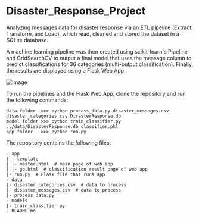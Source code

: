 # Disaster_Response_Project
Analyzing messages data for disaster response via an ETL pipeline (Extract, Transform, and Load), which read, cleaned and stored the dataset in a SQLite database. 

A machine learning pipeline was then created using scikit-learn's Pipeline and GridSearchCV to output a final model that uses the message column to predict classifications for 36 categories (multi-output classification).
Finally, the results are displayed using a Flask Web App. 

![image](https://user-images.githubusercontent.com/98783364/185207321-14803f5c-bd42-4b46-ab09-8640e486e682.png)

To run the pipelines and the Flask Web App, clone the repository and run the following commands: 
```
data folder  >>> python process_data.py disaster_messages.csv disaster_categories.csv DisasterResponse.db
model folder >>> python train_classifier.py ../data/DisasterResponse.db classifier.pkl
app folder   >>> python run.py 
```

The repository contains the following files:
```
- app
| - template
| |- master.html  # main page of web app
| |- go.html  # classification result page of web app
|- run.py  # Flask file that runs app
- data
|- disaster_categories.csv  # data to process 
|- disaster_messages.csv  # data to process
|- process_data.py
- models
|- train_classifier.py
- README.md
```
